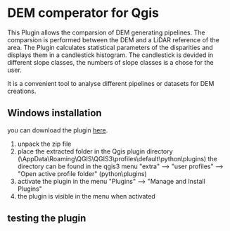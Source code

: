 # DEM comperator for Qgis
This Plugin allows the comparsion of DEM generating pipelines. 
The comparsion is performed between the DEM and a LiDAR reference of the area. 
The Plugin calculates statistical parameters of the disparities and displays them in a candlestick histogram. 
The candlestick is devided in different slope classes, the numbers of slope classes is a chose for the user.
<p>
It is a convenient tool to analyse different pipelines or datasets for DEM creations. 
  
  
## Windows installation 
  you can download the plugin [here](https://github.com/Jergo22/DEM-comperator/archive/refs/heads/main.zip).
  
  
  1. unpack the zip file
  2. place the extracted folder in the Qgis plugin directory (\AppData\Roaming\QGIS\QGIS3\profiles\default\python\plugins)
      the directory can be found in the qgis3 menu "extra" --> "user profiles" --> "Open active profile folder" (python\plugins)
  3. activate the plugin in the menu "Plugins" --> "Manage and Install Plugins"
  4. the plugin is visible in the menu when activated

  
## testing the plugin
